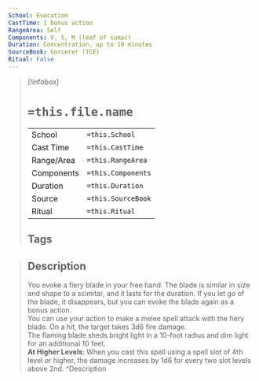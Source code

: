 ```yaml
---
School: Evocation
CastTime: 1 bonus action
RangeArea: Self
Components: V, S, M (leaf of sumac)
Duration: Concentration, up to 10 minutes
SourceBook: Sorcerer (TCE)
Ritual: False
---
```

> [!infobox]
>
> # `=this.file.name`
> |            |                    |
> | ---------- | ------------------ |
> | School     | `=this.School`     |
> | Cast Time  | `=this.CastTime`   |
> | Range/Area | `=this.RangeArea`  |
> | Components | `=this.Components` |
> | Duration   | `=this.Duration`   |
> | Source     | `=this.SourceBook` |
> | Ritual     | `=this.Ritual`     |
>## Tags
>

> ## Description
> You evoke a fiery blade in your free hand. The blade is similar in size and shape to a scimitar, and it lasts for the duration. If you let go of the blade, it disappears, but you can evoke the blade again as a bonus action.<br> You can use your action to make a melee spell attack with the fiery blade. On a hit, the target takes 3d6 fire damage.<br> The flaming blade sheds bright light in a 10-foot radius and dim light for an additional 10 feet.<br> <b>At Higher Levels</b>: When you cast this spell using a spell slot of 4th level or higher, the damage increases by 1d6 for every two slot levels above 2nd. 
> ^Description